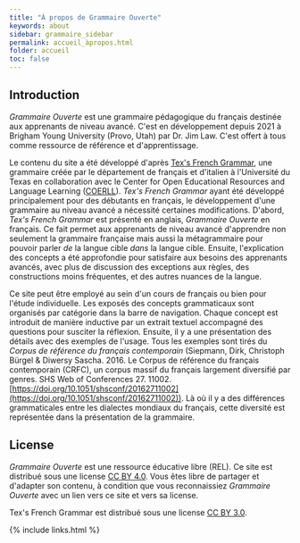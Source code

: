 ```yaml
---
title: "À propos de Grammaire Ouverte"
keywords: about
sidebar: grammaire_sidebar
permalink: accueil_àpropos.html
folder: accueil
toc: false
---
```


## Introduction

*Grammaire Ouverte* est une grammaire pédagogique du français destinée aux apprenants de niveau avancé. C'est en développement depuis 2021 à Brigham Young University (Provo, Utah) par Dr. Jim Law. C'est offert à tous comme ressource de référence et d'apprentissage.

Le contenu du site a été développé d'après [Tex's French Grammar](https://www.laits.utexas.edu/tex/), une grammaire créée par le département de français et d'italien à l'Université du Texas en collaboration avec le Center for Open Educational Resources and Language Learning ([COERLL](https://www.coerll.utexas.edu/coerll/)). *Tex's French Grammar* ayant été développé principalement pour des débutants en français, le développement d'une grammaire au niveau avancé a nécessité certaines modifications. D'abord, *Tex's French Grammar* est présenté en anglais, *Grammaire Ouverte* en français. Ce fait permet aux apprenants de niveau avancé d'apprendre non seulement la grammaire française mais aussi la métagrammaire pour pouvoir parler *de* la langue cible *dans* la langue cible. Ensuite, l'explication des concepts a été approfondie pour satisfaire aux besoins des apprenants avancés, avec plus de discussion des exceptions aux règles, des constructions moins fréquentes, et des autres nuances de la langue.

Ce site peut être employé au sein d'un cours de français ou bien pour l'étude individuelle. Les exposés des concepts grammaticaux sont organisés par catégorie dans la barre de navigation. Chaque concept est introduit de manière inductive par un extrait textuel accompagné des questions pour susciter la réflexion. Ensuite, il y a une présentation des détails avec des exemples de l'usage. Tous les exemples sont tirés du *Corpus de référence du français contemporain* (Siepmann, Dirk, Christoph Bürgel & Diwersy Sascha. 2016. Le Corpus de référence du français contemporain (CRFC), un corpus massif du français largement diversifié par genres. SHS Web of Conferences 27. 11002. [https://doi.org/10.1051/shsconf/20162711002](https://doi.org/10.1051/shsconf/20162711002)). Là où il y a des différences grammaticales entre les dialectes mondiaux du français, cette diversité est représentée dans la présentation de la grammaire.

## License

*Grammaire Ouverte* est une ressource éducative libre (REL). Ce site est distribué sous une license [CC BY 4.0](https://creativecommons.org/licenses/by/4.0/). Vous êtes libre de partager et d'adapter son contenu, à condition que vous reconnaissiez *Grammaire Ouverte* avec un lien vers ce site et vers sa license.

Tex's French Grammar est distribué sous une license [CC BY 3.0](https://creativecommons.org/licenses/by/3.0/).

{% include links.html %}
